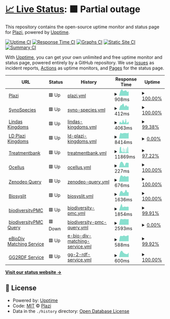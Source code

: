 # [📈 Live Status](https://plazi.github.io/monitoring): <!--live status--> **🟧 Partial outage**

This repository contains the open-source uptime monitor and status page for [Plazi](plazi.org), powered by [Upptime](https://github.com/upptime/upptime).

[![Uptime CI](https://github.com/plazi/monitoring/workflows/Uptime%20CI/badge.svg)](https://github.com/plazi/monitoring/actions?query=workflow%3A%22Uptime+CI%22)
[![Response Time CI](https://github.com/plazi/monitoring/workflows/Response%20Time%20CI/badge.svg)](https://github.com/plazi/monitoring/actions?query=workflow%3A%22Response+Time+CI%22)
[![Graphs CI](https://github.com/plazi/monitoring/workflows/Graphs%20CI/badge.svg)](https://github.com/plazi/monitoring/actions?query=workflow%3A%22Graphs+CI%22)
[![Static Site CI](https://github.com/plazi/monitoring/workflows/Static%20Site%20CI/badge.svg)](https://github.com/plazi/monitoring/actions?query=workflow%3A%22Static+Site+CI%22)
[![Summary CI](https://github.com/plazi/monitoring/workflows/Summary%20CI/badge.svg)](https://github.com/plazi/monitoring/actions?query=workflow%3A%22Summary+CI%22)

With [Upptime](https://upptime.js.org), you can get your own unlimited and free uptime monitor and status page, powered entirely by a GitHub repository. We use [Issues](https://github.com/plazi/monitoring/issues) as incident reports, [Actions](https://github.com/plazi/monitoring/actions) as uptime monitors, and [Pages](https://plazi.github.io/monitoring) for the status page.

<!--start: status pages-->
<!-- This summary is generated by Upptime (https://github.com/upptime/upptime) -->
<!-- Do not edit this manually, your changes will be overwritten -->
<!-- prettier-ignore -->
| URL | Status | History | Response Time | Uptime |
| --- | ------ | ------- | ------------- | ------ |
| <img alt="" src="https://icons.duckduckgo.com/ip3/www.plazi.org.ico" height="13"> [Plazi](https://www.plazi.org) | 🟩 Up | [plazi.yml](https://github.com/plazi/monitoring/commits/HEAD/history/plazi.yml) | <details><summary><img alt="Response time graph" src="./graphs/plazi/response-time-week.png" height="20"> 908ms</summary><br><a href="https://plazi.github.io/monitoring/history/plazi"><img alt="Response time 824" src="https://img.shields.io/endpoint?url=https%3A%2F%2Fraw.githubusercontent.com%2Fplazi%2Fmonitoring%2FHEAD%2Fapi%2Fplazi%2Fresponse-time.json"></a><br><a href="https://plazi.github.io/monitoring/history/plazi"><img alt="24-hour response time 819" src="https://img.shields.io/endpoint?url=https%3A%2F%2Fraw.githubusercontent.com%2Fplazi%2Fmonitoring%2FHEAD%2Fapi%2Fplazi%2Fresponse-time-day.json"></a><br><a href="https://plazi.github.io/monitoring/history/plazi"><img alt="7-day response time 908" src="https://img.shields.io/endpoint?url=https%3A%2F%2Fraw.githubusercontent.com%2Fplazi%2Fmonitoring%2FHEAD%2Fapi%2Fplazi%2Fresponse-time-week.json"></a><br><a href="https://plazi.github.io/monitoring/history/plazi"><img alt="30-day response time 894" src="https://img.shields.io/endpoint?url=https%3A%2F%2Fraw.githubusercontent.com%2Fplazi%2Fmonitoring%2FHEAD%2Fapi%2Fplazi%2Fresponse-time-month.json"></a><br><a href="https://plazi.github.io/monitoring/history/plazi"><img alt="1-year response time 861" src="https://img.shields.io/endpoint?url=https%3A%2F%2Fraw.githubusercontent.com%2Fplazi%2Fmonitoring%2FHEAD%2Fapi%2Fplazi%2Fresponse-time-year.json"></a></details> | <details><summary><a href="https://plazi.github.io/monitoring/history/plazi">100.00%</a></summary><a href="https://plazi.github.io/monitoring/history/plazi"><img alt="All-time uptime 99.99%" src="https://img.shields.io/endpoint?url=https%3A%2F%2Fraw.githubusercontent.com%2Fplazi%2Fmonitoring%2FHEAD%2Fapi%2Fplazi%2Fuptime.json"></a><br><a href="https://plazi.github.io/monitoring/history/plazi"><img alt="24-hour uptime 100.00%" src="https://img.shields.io/endpoint?url=https%3A%2F%2Fraw.githubusercontent.com%2Fplazi%2Fmonitoring%2FHEAD%2Fapi%2Fplazi%2Fuptime-day.json"></a><br><a href="https://plazi.github.io/monitoring/history/plazi"><img alt="7-day uptime 100.00%" src="https://img.shields.io/endpoint?url=https%3A%2F%2Fraw.githubusercontent.com%2Fplazi%2Fmonitoring%2FHEAD%2Fapi%2Fplazi%2Fuptime-week.json"></a><br><a href="https://plazi.github.io/monitoring/history/plazi"><img alt="30-day uptime 100.00%" src="https://img.shields.io/endpoint?url=https%3A%2F%2Fraw.githubusercontent.com%2Fplazi%2Fmonitoring%2FHEAD%2Fapi%2Fplazi%2Fuptime-month.json"></a><br><a href="https://plazi.github.io/monitoring/history/plazi"><img alt="1-year uptime 99.98%" src="https://img.shields.io/endpoint?url=https%3A%2F%2Fraw.githubusercontent.com%2Fplazi%2Fmonitoring%2FHEAD%2Fapi%2Fplazi%2Fuptime-year.json"></a></details>
| <img alt="" src="https://icons.duckduckgo.com/ip3/synospecies.plazi.org.ico" height="13"> [SynoSpecies](https://synospecies.plazi.org) | 🟩 Up | [syno-species.yml](https://github.com/plazi/monitoring/commits/HEAD/history/syno-species.yml) | <details><summary><img alt="Response time graph" src="./graphs/syno-species/response-time-week.png" height="20"> 412ms</summary><br><a href="https://plazi.github.io/monitoring/history/syno-species"><img alt="Response time 425" src="https://img.shields.io/endpoint?url=https%3A%2F%2Fraw.githubusercontent.com%2Fplazi%2Fmonitoring%2FHEAD%2Fapi%2Fsyno-species%2Fresponse-time.json"></a><br><a href="https://plazi.github.io/monitoring/history/syno-species"><img alt="24-hour response time 329" src="https://img.shields.io/endpoint?url=https%3A%2F%2Fraw.githubusercontent.com%2Fplazi%2Fmonitoring%2FHEAD%2Fapi%2Fsyno-species%2Fresponse-time-day.json"></a><br><a href="https://plazi.github.io/monitoring/history/syno-species"><img alt="7-day response time 412" src="https://img.shields.io/endpoint?url=https%3A%2F%2Fraw.githubusercontent.com%2Fplazi%2Fmonitoring%2FHEAD%2Fapi%2Fsyno-species%2Fresponse-time-week.json"></a><br><a href="https://plazi.github.io/monitoring/history/syno-species"><img alt="30-day response time 409" src="https://img.shields.io/endpoint?url=https%3A%2F%2Fraw.githubusercontent.com%2Fplazi%2Fmonitoring%2FHEAD%2Fapi%2Fsyno-species%2Fresponse-time-month.json"></a><br><a href="https://plazi.github.io/monitoring/history/syno-species"><img alt="1-year response time 435" src="https://img.shields.io/endpoint?url=https%3A%2F%2Fraw.githubusercontent.com%2Fplazi%2Fmonitoring%2FHEAD%2Fapi%2Fsyno-species%2Fresponse-time-year.json"></a></details> | <details><summary><a href="https://plazi.github.io/monitoring/history/syno-species">100.00%</a></summary><a href="https://plazi.github.io/monitoring/history/syno-species"><img alt="All-time uptime 99.99%" src="https://img.shields.io/endpoint?url=https%3A%2F%2Fraw.githubusercontent.com%2Fplazi%2Fmonitoring%2FHEAD%2Fapi%2Fsyno-species%2Fuptime.json"></a><br><a href="https://plazi.github.io/monitoring/history/syno-species"><img alt="24-hour uptime 100.00%" src="https://img.shields.io/endpoint?url=https%3A%2F%2Fraw.githubusercontent.com%2Fplazi%2Fmonitoring%2FHEAD%2Fapi%2Fsyno-species%2Fuptime-day.json"></a><br><a href="https://plazi.github.io/monitoring/history/syno-species"><img alt="7-day uptime 100.00%" src="https://img.shields.io/endpoint?url=https%3A%2F%2Fraw.githubusercontent.com%2Fplazi%2Fmonitoring%2FHEAD%2Fapi%2Fsyno-species%2Fuptime-week.json"></a><br><a href="https://plazi.github.io/monitoring/history/syno-species"><img alt="30-day uptime 100.00%" src="https://img.shields.io/endpoint?url=https%3A%2F%2Fraw.githubusercontent.com%2Fplazi%2Fmonitoring%2FHEAD%2Fapi%2Fsyno-species%2Fuptime-month.json"></a><br><a href="https://plazi.github.io/monitoring/history/syno-species"><img alt="1-year uptime 99.98%" src="https://img.shields.io/endpoint?url=https%3A%2F%2Fraw.githubusercontent.com%2Fplazi%2Fmonitoring%2FHEAD%2Fapi%2Fsyno-species%2Fuptime-year.json"></a></details>
| <img alt="" src="https://icons.duckduckgo.com/ip3/lindas.admin.ch.ico" height="13"> [Lindas Kingdoms](https://lindas.admin.ch/query?query=PREFIX%20rdf%3A%20%3Chttp%3A%2F%2Fwww.w3.org%2F1999%2F02%2F22-rdf-syntax-ns%23%3E%0ASELECT%20DISTINCT%20%3Fk%20(SAMPLE(%3Fs1)%20as%20%3Fs)%0AWHERE%20%7B%0A%20%20%3Fs1%20a%20%3Chttp%3A%2F%2Ffilteredpush.org%2Fontologies%2Foa%2FdwcFP%23TaxonName%3E%3B%0A%20%20%3Chttp%3A%2F%2Frs.tdwg.org%2Fdwc%2Fterms%2Fkingdom%3E%20%3Fk.%0A%7D%0AGROUP%20BY%20%3Fk) | 🟩 Up | [lindas-kingdoms.yml](https://github.com/plazi/monitoring/commits/HEAD/history/lindas-kingdoms.yml) | <details><summary><img alt="Response time graph" src="./graphs/lindas-kingdoms/response-time-week.png" height="20"> 4063ms</summary><br><a href="https://plazi.github.io/monitoring/history/lindas-kingdoms"><img alt="Response time 6240" src="https://img.shields.io/endpoint?url=https%3A%2F%2Fraw.githubusercontent.com%2Fplazi%2Fmonitoring%2FHEAD%2Fapi%2Flindas-kingdoms%2Fresponse-time.json"></a><br><a href="https://plazi.github.io/monitoring/history/lindas-kingdoms"><img alt="24-hour response time 2604" src="https://img.shields.io/endpoint?url=https%3A%2F%2Fraw.githubusercontent.com%2Fplazi%2Fmonitoring%2FHEAD%2Fapi%2Flindas-kingdoms%2Fresponse-time-day.json"></a><br><a href="https://plazi.github.io/monitoring/history/lindas-kingdoms"><img alt="7-day response time 4063" src="https://img.shields.io/endpoint?url=https%3A%2F%2Fraw.githubusercontent.com%2Fplazi%2Fmonitoring%2FHEAD%2Fapi%2Flindas-kingdoms%2Fresponse-time-week.json"></a><br><a href="https://plazi.github.io/monitoring/history/lindas-kingdoms"><img alt="30-day response time 3974" src="https://img.shields.io/endpoint?url=https%3A%2F%2Fraw.githubusercontent.com%2Fplazi%2Fmonitoring%2FHEAD%2Fapi%2Flindas-kingdoms%2Fresponse-time-month.json"></a><br><a href="https://plazi.github.io/monitoring/history/lindas-kingdoms"><img alt="1-year response time 5869" src="https://img.shields.io/endpoint?url=https%3A%2F%2Fraw.githubusercontent.com%2Fplazi%2Fmonitoring%2FHEAD%2Fapi%2Flindas-kingdoms%2Fresponse-time-year.json"></a></details> | <details><summary><a href="https://plazi.github.io/monitoring/history/lindas-kingdoms">99.38%</a></summary><a href="https://plazi.github.io/monitoring/history/lindas-kingdoms"><img alt="All-time uptime 99.63%" src="https://img.shields.io/endpoint?url=https%3A%2F%2Fraw.githubusercontent.com%2Fplazi%2Fmonitoring%2FHEAD%2Fapi%2Flindas-kingdoms%2Fuptime.json"></a><br><a href="https://plazi.github.io/monitoring/history/lindas-kingdoms"><img alt="24-hour uptime 97.52%" src="https://img.shields.io/endpoint?url=https%3A%2F%2Fraw.githubusercontent.com%2Fplazi%2Fmonitoring%2FHEAD%2Fapi%2Flindas-kingdoms%2Fuptime-day.json"></a><br><a href="https://plazi.github.io/monitoring/history/lindas-kingdoms"><img alt="7-day uptime 99.38%" src="https://img.shields.io/endpoint?url=https%3A%2F%2Fraw.githubusercontent.com%2Fplazi%2Fmonitoring%2FHEAD%2Fapi%2Flindas-kingdoms%2Fuptime-week.json"></a><br><a href="https://plazi.github.io/monitoring/history/lindas-kingdoms"><img alt="30-day uptime 99.83%" src="https://img.shields.io/endpoint?url=https%3A%2F%2Fraw.githubusercontent.com%2Fplazi%2Fmonitoring%2FHEAD%2Fapi%2Flindas-kingdoms%2Fuptime-month.json"></a><br><a href="https://plazi.github.io/monitoring/history/lindas-kingdoms"><img alt="1-year uptime 99.30%" src="https://img.shields.io/endpoint?url=https%3A%2F%2Fraw.githubusercontent.com%2Fplazi%2Fmonitoring%2FHEAD%2Fapi%2Flindas-kingdoms%2Fuptime-year.json"></a></details>
| <img alt="" src="https://icons.duckduckgo.com/ip3/treatment.ld.plazi.org.ico" height="13"> [LD Plazi Kingdoms](https://treatment.ld.plazi.org/sparql?query=PREFIX%20rdf%3A%20%3Chttp%3A%2F%2Fwww.w3.org%2F1999%2F02%2F22-rdf-syntax-ns%23%3E%0ASELECT%20DISTINCT%20%3Fk%20(SAMPLE(%3Fs1)%20as%20%3Fs)%0AWHERE%20%7B%0A%20%20%3Fs1%20a%20%3Chttp%3A%2F%2Ffilteredpush.org%2Fontologies%2Foa%2FdwcFP%23TaxonName%3E%3B%0A%20%20%3Chttp%3A%2F%2Frs.tdwg.org%2Fdwc%2Fterms%2Fkingdom%3E%20%3Fk.%0A%7D%0AGROUP%20BY%20%3Fk) | 🟩 Up | [ld-plazi-kingdoms.yml](https://github.com/plazi/monitoring/commits/HEAD/history/ld-plazi-kingdoms.yml) | <details><summary><img alt="Response time graph" src="./graphs/ld-plazi-kingdoms/response-time-week.png" height="20"> 8414ms</summary><br><a href="https://plazi.github.io/monitoring/history/ld-plazi-kingdoms"><img alt="Response time 12862" src="https://img.shields.io/endpoint?url=https%3A%2F%2Fraw.githubusercontent.com%2Fplazi%2Fmonitoring%2FHEAD%2Fapi%2Fld-plazi-kingdoms%2Fresponse-time.json"></a><br><a href="https://plazi.github.io/monitoring/history/ld-plazi-kingdoms"><img alt="24-hour response time 9155" src="https://img.shields.io/endpoint?url=https%3A%2F%2Fraw.githubusercontent.com%2Fplazi%2Fmonitoring%2FHEAD%2Fapi%2Fld-plazi-kingdoms%2Fresponse-time-day.json"></a><br><a href="https://plazi.github.io/monitoring/history/ld-plazi-kingdoms"><img alt="7-day response time 8414" src="https://img.shields.io/endpoint?url=https%3A%2F%2Fraw.githubusercontent.com%2Fplazi%2Fmonitoring%2FHEAD%2Fapi%2Fld-plazi-kingdoms%2Fresponse-time-week.json"></a><br><a href="https://plazi.github.io/monitoring/history/ld-plazi-kingdoms"><img alt="30-day response time 8813" src="https://img.shields.io/endpoint?url=https%3A%2F%2Fraw.githubusercontent.com%2Fplazi%2Fmonitoring%2FHEAD%2Fapi%2Fld-plazi-kingdoms%2Fresponse-time-month.json"></a><br><a href="https://plazi.github.io/monitoring/history/ld-plazi-kingdoms"><img alt="1-year response time 13117" src="https://img.shields.io/endpoint?url=https%3A%2F%2Fraw.githubusercontent.com%2Fplazi%2Fmonitoring%2FHEAD%2Fapi%2Fld-plazi-kingdoms%2Fresponse-time-year.json"></a></details> | <details><summary><a href="https://plazi.github.io/monitoring/history/ld-plazi-kingdoms">0.00%</a></summary><a href="https://plazi.github.io/monitoring/history/ld-plazi-kingdoms"><img alt="All-time uptime 93.55%" src="https://img.shields.io/endpoint?url=https%3A%2F%2Fraw.githubusercontent.com%2Fplazi%2Fmonitoring%2FHEAD%2Fapi%2Fld-plazi-kingdoms%2Fuptime.json"></a><br><a href="https://plazi.github.io/monitoring/history/ld-plazi-kingdoms"><img alt="24-hour uptime 0.00%" src="https://img.shields.io/endpoint?url=https%3A%2F%2Fraw.githubusercontent.com%2Fplazi%2Fmonitoring%2FHEAD%2Fapi%2Fld-plazi-kingdoms%2Fuptime-day.json"></a><br><a href="https://plazi.github.io/monitoring/history/ld-plazi-kingdoms"><img alt="7-day uptime 0.00%" src="https://img.shields.io/endpoint?url=https%3A%2F%2Fraw.githubusercontent.com%2Fplazi%2Fmonitoring%2FHEAD%2Fapi%2Fld-plazi-kingdoms%2Fuptime-week.json"></a><br><a href="https://plazi.github.io/monitoring/history/ld-plazi-kingdoms"><img alt="30-day uptime 1.38%" src="https://img.shields.io/endpoint?url=https%3A%2F%2Fraw.githubusercontent.com%2Fplazi%2Fmonitoring%2FHEAD%2Fapi%2Fld-plazi-kingdoms%2Fuptime-month.json"></a><br><a href="https://plazi.github.io/monitoring/history/ld-plazi-kingdoms"><img alt="1-year uptime 87.57%" src="https://img.shields.io/endpoint?url=https%3A%2F%2Fraw.githubusercontent.com%2Fplazi%2Fmonitoring%2FHEAD%2Fapi%2Fld-plazi-kingdoms%2Fuptime-year.json"></a></details>
| <img alt="" src="https://icons.duckduckgo.com/ip3/tb.plazi.org.ico" height="13"> [Treatmentbank](https://tb.plazi.org/GgServer/search?fullText.ftQuery=lepus&fullText.matchMode=prefix&taxonomicName.taxonomicName=&taxonomicName.isNomenclature=true&taxonomicName.exactMatch=true&taxonomicName.order=&taxonomicName.family=&taxonomicName.genus=&taxonomicName.species=&BibMetaData.docAuthor=&BibMetaData.docDate=&BibMetaData.docTitle=&BibMetaData.docOrigin=&BibMetaData.part=&BibMetaData.pageNumber=&BibMetaData.extId=&materialsCitation.location=&materialsCitation.country=&materialsCitation.stateProvince=&materialsCitation.typeStatus=All+Types&materialsCitation.collectionCode=&materialsCitation.specimenCode=&materialsCitation.LSID=&materialsCitation.longitude=&materialsCitation.latitude=&materialsCitation.degreeCircle=1&materialsCitation.elevation=&materialsCitation.elevationCircle=100&indexName=0&subIndexName=0&minSubResultSize=0) | 🟩 Up | [treatmentbank.yml](https://github.com/plazi/monitoring/commits/HEAD/history/treatmentbank.yml) | <details><summary><img alt="Response time graph" src="./graphs/treatmentbank/response-time-week.png" height="20"> 11869ms</summary><br><a href="https://plazi.github.io/monitoring/history/treatmentbank"><img alt="Response time 5338" src="https://img.shields.io/endpoint?url=https%3A%2F%2Fraw.githubusercontent.com%2Fplazi%2Fmonitoring%2FHEAD%2Fapi%2Ftreatmentbank%2Fresponse-time.json"></a><br><a href="https://plazi.github.io/monitoring/history/treatmentbank"><img alt="24-hour response time 3919" src="https://img.shields.io/endpoint?url=https%3A%2F%2Fraw.githubusercontent.com%2Fplazi%2Fmonitoring%2FHEAD%2Fapi%2Ftreatmentbank%2Fresponse-time-day.json"></a><br><a href="https://plazi.github.io/monitoring/history/treatmentbank"><img alt="7-day response time 11869" src="https://img.shields.io/endpoint?url=https%3A%2F%2Fraw.githubusercontent.com%2Fplazi%2Fmonitoring%2FHEAD%2Fapi%2Ftreatmentbank%2Fresponse-time-week.json"></a><br><a href="https://plazi.github.io/monitoring/history/treatmentbank"><img alt="30-day response time 8350" src="https://img.shields.io/endpoint?url=https%3A%2F%2Fraw.githubusercontent.com%2Fplazi%2Fmonitoring%2FHEAD%2Fapi%2Ftreatmentbank%2Fresponse-time-month.json"></a><br><a href="https://plazi.github.io/monitoring/history/treatmentbank"><img alt="1-year response time 5584" src="https://img.shields.io/endpoint?url=https%3A%2F%2Fraw.githubusercontent.com%2Fplazi%2Fmonitoring%2FHEAD%2Fapi%2Ftreatmentbank%2Fresponse-time-year.json"></a></details> | <details><summary><a href="https://plazi.github.io/monitoring/history/treatmentbank">97.22%</a></summary><a href="https://plazi.github.io/monitoring/history/treatmentbank"><img alt="All-time uptime 99.86%" src="https://img.shields.io/endpoint?url=https%3A%2F%2Fraw.githubusercontent.com%2Fplazi%2Fmonitoring%2FHEAD%2Fapi%2Ftreatmentbank%2Fuptime.json"></a><br><a href="https://plazi.github.io/monitoring/history/treatmentbank"><img alt="24-hour uptime 100.00%" src="https://img.shields.io/endpoint?url=https%3A%2F%2Fraw.githubusercontent.com%2Fplazi%2Fmonitoring%2FHEAD%2Fapi%2Ftreatmentbank%2Fuptime-day.json"></a><br><a href="https://plazi.github.io/monitoring/history/treatmentbank"><img alt="7-day uptime 97.22%" src="https://img.shields.io/endpoint?url=https%3A%2F%2Fraw.githubusercontent.com%2Fplazi%2Fmonitoring%2FHEAD%2Fapi%2Ftreatmentbank%2Fuptime-week.json"></a><br><a href="https://plazi.github.io/monitoring/history/treatmentbank"><img alt="30-day uptime 96.70%" src="https://img.shields.io/endpoint?url=https%3A%2F%2Fraw.githubusercontent.com%2Fplazi%2Fmonitoring%2FHEAD%2Fapi%2Ftreatmentbank%2Fuptime-month.json"></a><br><a href="https://plazi.github.io/monitoring/history/treatmentbank"><img alt="1-year uptime 99.73%" src="https://img.shields.io/endpoint?url=https%3A%2F%2Fraw.githubusercontent.com%2Fplazi%2Fmonitoring%2FHEAD%2Fapi%2Ftreatmentbank%2Fuptime-year.json"></a></details>
| <img alt="" src="https://icons.duckduckgo.com/ip3/ocellus.info.ico" height="13"> [Ocellus](https://ocellus.info/) | 🟩 Up | [ocellus.yml](https://github.com/plazi/monitoring/commits/HEAD/history/ocellus.yml) | <details><summary><img alt="Response time graph" src="./graphs/ocellus/response-time-week.png" height="20"> 227ms</summary><br><a href="https://plazi.github.io/monitoring/history/ocellus"><img alt="Response time 235" src="https://img.shields.io/endpoint?url=https%3A%2F%2Fraw.githubusercontent.com%2Fplazi%2Fmonitoring%2FHEAD%2Fapi%2Focellus%2Fresponse-time.json"></a><br><a href="https://plazi.github.io/monitoring/history/ocellus"><img alt="24-hour response time 238" src="https://img.shields.io/endpoint?url=https%3A%2F%2Fraw.githubusercontent.com%2Fplazi%2Fmonitoring%2FHEAD%2Fapi%2Focellus%2Fresponse-time-day.json"></a><br><a href="https://plazi.github.io/monitoring/history/ocellus"><img alt="7-day response time 227" src="https://img.shields.io/endpoint?url=https%3A%2F%2Fraw.githubusercontent.com%2Fplazi%2Fmonitoring%2FHEAD%2Fapi%2Focellus%2Fresponse-time-week.json"></a><br><a href="https://plazi.github.io/monitoring/history/ocellus"><img alt="30-day response time 239" src="https://img.shields.io/endpoint?url=https%3A%2F%2Fraw.githubusercontent.com%2Fplazi%2Fmonitoring%2FHEAD%2Fapi%2Focellus%2Fresponse-time-month.json"></a><br><a href="https://plazi.github.io/monitoring/history/ocellus"><img alt="1-year response time 247" src="https://img.shields.io/endpoint?url=https%3A%2F%2Fraw.githubusercontent.com%2Fplazi%2Fmonitoring%2FHEAD%2Fapi%2Focellus%2Fresponse-time-year.json"></a></details> | <details><summary><a href="https://plazi.github.io/monitoring/history/ocellus">100.00%</a></summary><a href="https://plazi.github.io/monitoring/history/ocellus"><img alt="All-time uptime 100.00%" src="https://img.shields.io/endpoint?url=https%3A%2F%2Fraw.githubusercontent.com%2Fplazi%2Fmonitoring%2FHEAD%2Fapi%2Focellus%2Fuptime.json"></a><br><a href="https://plazi.github.io/monitoring/history/ocellus"><img alt="24-hour uptime 100.00%" src="https://img.shields.io/endpoint?url=https%3A%2F%2Fraw.githubusercontent.com%2Fplazi%2Fmonitoring%2FHEAD%2Fapi%2Focellus%2Fuptime-day.json"></a><br><a href="https://plazi.github.io/monitoring/history/ocellus"><img alt="7-day uptime 100.00%" src="https://img.shields.io/endpoint?url=https%3A%2F%2Fraw.githubusercontent.com%2Fplazi%2Fmonitoring%2FHEAD%2Fapi%2Focellus%2Fuptime-week.json"></a><br><a href="https://plazi.github.io/monitoring/history/ocellus"><img alt="30-day uptime 100.00%" src="https://img.shields.io/endpoint?url=https%3A%2F%2Fraw.githubusercontent.com%2Fplazi%2Fmonitoring%2FHEAD%2Fapi%2Focellus%2Fuptime-month.json"></a><br><a href="https://plazi.github.io/monitoring/history/ocellus"><img alt="1-year uptime 100.00%" src="https://img.shields.io/endpoint?url=https%3A%2F%2Fraw.githubusercontent.com%2Fplazi%2Fmonitoring%2FHEAD%2Fapi%2Focellus%2Fuptime-year.json"></a></details>
| <img alt="" src="https://icons.duckduckgo.com/ip3/test.zenodeo.org.ico" height="13"> [Zenodeo Query](https://test.zenodeo.org/v3/images?page=1&size=30&q=Formica&cols=treatmentId&cols=treatmentTitle&cols=zenodoDep&cols=treatmentDOI&cols=articleTitle&cols=articleAuthor&cols=httpUri&cols=caption&termFreq=true) | 🟩 Up | [zenodeo-query.yml](https://github.com/plazi/monitoring/commits/HEAD/history/zenodeo-query.yml) | <details><summary><img alt="Response time graph" src="./graphs/zenodeo-query/response-time-week.png" height="20"> 676ms</summary><br><a href="https://plazi.github.io/monitoring/history/zenodeo-query"><img alt="Response time 1055" src="https://img.shields.io/endpoint?url=https%3A%2F%2Fraw.githubusercontent.com%2Fplazi%2Fmonitoring%2FHEAD%2Fapi%2Fzenodeo-query%2Fresponse-time.json"></a><br><a href="https://plazi.github.io/monitoring/history/zenodeo-query"><img alt="24-hour response time 646" src="https://img.shields.io/endpoint?url=https%3A%2F%2Fraw.githubusercontent.com%2Fplazi%2Fmonitoring%2FHEAD%2Fapi%2Fzenodeo-query%2Fresponse-time-day.json"></a><br><a href="https://plazi.github.io/monitoring/history/zenodeo-query"><img alt="7-day response time 676" src="https://img.shields.io/endpoint?url=https%3A%2F%2Fraw.githubusercontent.com%2Fplazi%2Fmonitoring%2FHEAD%2Fapi%2Fzenodeo-query%2Fresponse-time-week.json"></a><br><a href="https://plazi.github.io/monitoring/history/zenodeo-query"><img alt="30-day response time 703" src="https://img.shields.io/endpoint?url=https%3A%2F%2Fraw.githubusercontent.com%2Fplazi%2Fmonitoring%2FHEAD%2Fapi%2Fzenodeo-query%2Fresponse-time-month.json"></a><br><a href="https://plazi.github.io/monitoring/history/zenodeo-query"><img alt="1-year response time 1199" src="https://img.shields.io/endpoint?url=https%3A%2F%2Fraw.githubusercontent.com%2Fplazi%2Fmonitoring%2FHEAD%2Fapi%2Fzenodeo-query%2Fresponse-time-year.json"></a></details> | <details><summary><a href="https://plazi.github.io/monitoring/history/zenodeo-query">100.00%</a></summary><a href="https://plazi.github.io/monitoring/history/zenodeo-query"><img alt="All-time uptime 98.51%" src="https://img.shields.io/endpoint?url=https%3A%2F%2Fraw.githubusercontent.com%2Fplazi%2Fmonitoring%2FHEAD%2Fapi%2Fzenodeo-query%2Fuptime.json"></a><br><a href="https://plazi.github.io/monitoring/history/zenodeo-query"><img alt="24-hour uptime 100.00%" src="https://img.shields.io/endpoint?url=https%3A%2F%2Fraw.githubusercontent.com%2Fplazi%2Fmonitoring%2FHEAD%2Fapi%2Fzenodeo-query%2Fuptime-day.json"></a><br><a href="https://plazi.github.io/monitoring/history/zenodeo-query"><img alt="7-day uptime 100.00%" src="https://img.shields.io/endpoint?url=https%3A%2F%2Fraw.githubusercontent.com%2Fplazi%2Fmonitoring%2FHEAD%2Fapi%2Fzenodeo-query%2Fuptime-week.json"></a><br><a href="https://plazi.github.io/monitoring/history/zenodeo-query"><img alt="30-day uptime 99.96%" src="https://img.shields.io/endpoint?url=https%3A%2F%2Fraw.githubusercontent.com%2Fplazi%2Fmonitoring%2FHEAD%2Fapi%2Fzenodeo-query%2Fuptime-month.json"></a><br><a href="https://plazi.github.io/monitoring/history/zenodeo-query"><img alt="1-year uptime 99.55%" src="https://img.shields.io/endpoint?url=https%3A%2F%2Fraw.githubusercontent.com%2Fplazi%2Fmonitoring%2FHEAD%2Fapi%2Fzenodeo-query%2Fuptime-year.json"></a></details>
| <img alt="" src="https://icons.duckduckgo.com/ip3/zenodo.org.ico" height="13"> [Biosyslit](https://zenodo.org/communities/biosyslit/) | 🟩 Up | [biosyslit.yml](https://github.com/plazi/monitoring/commits/HEAD/history/biosyslit.yml) | <details><summary><img alt="Response time graph" src="./graphs/biosyslit/response-time-week.png" height="20"> 1636ms</summary><br><a href="https://plazi.github.io/monitoring/history/biosyslit"><img alt="Response time 1487" src="https://img.shields.io/endpoint?url=https%3A%2F%2Fraw.githubusercontent.com%2Fplazi%2Fmonitoring%2FHEAD%2Fapi%2Fbiosyslit%2Fresponse-time.json"></a><br><a href="https://plazi.github.io/monitoring/history/biosyslit"><img alt="24-hour response time 1449" src="https://img.shields.io/endpoint?url=https%3A%2F%2Fraw.githubusercontent.com%2Fplazi%2Fmonitoring%2FHEAD%2Fapi%2Fbiosyslit%2Fresponse-time-day.json"></a><br><a href="https://plazi.github.io/monitoring/history/biosyslit"><img alt="7-day response time 1636" src="https://img.shields.io/endpoint?url=https%3A%2F%2Fraw.githubusercontent.com%2Fplazi%2Fmonitoring%2FHEAD%2Fapi%2Fbiosyslit%2Fresponse-time-week.json"></a><br><a href="https://plazi.github.io/monitoring/history/biosyslit"><img alt="30-day response time 1615" src="https://img.shields.io/endpoint?url=https%3A%2F%2Fraw.githubusercontent.com%2Fplazi%2Fmonitoring%2FHEAD%2Fapi%2Fbiosyslit%2Fresponse-time-month.json"></a><br><a href="https://plazi.github.io/monitoring/history/biosyslit"><img alt="1-year response time 1347" src="https://img.shields.io/endpoint?url=https%3A%2F%2Fraw.githubusercontent.com%2Fplazi%2Fmonitoring%2FHEAD%2Fapi%2Fbiosyslit%2Fresponse-time-year.json"></a></details> | <details><summary><a href="https://plazi.github.io/monitoring/history/biosyslit">100.00%</a></summary><a href="https://plazi.github.io/monitoring/history/biosyslit"><img alt="All-time uptime 99.87%" src="https://img.shields.io/endpoint?url=https%3A%2F%2Fraw.githubusercontent.com%2Fplazi%2Fmonitoring%2FHEAD%2Fapi%2Fbiosyslit%2Fuptime.json"></a><br><a href="https://plazi.github.io/monitoring/history/biosyslit"><img alt="24-hour uptime 100.00%" src="https://img.shields.io/endpoint?url=https%3A%2F%2Fraw.githubusercontent.com%2Fplazi%2Fmonitoring%2FHEAD%2Fapi%2Fbiosyslit%2Fuptime-day.json"></a><br><a href="https://plazi.github.io/monitoring/history/biosyslit"><img alt="7-day uptime 100.00%" src="https://img.shields.io/endpoint?url=https%3A%2F%2Fraw.githubusercontent.com%2Fplazi%2Fmonitoring%2FHEAD%2Fapi%2Fbiosyslit%2Fuptime-week.json"></a><br><a href="https://plazi.github.io/monitoring/history/biosyslit"><img alt="30-day uptime 100.00%" src="https://img.shields.io/endpoint?url=https%3A%2F%2Fraw.githubusercontent.com%2Fplazi%2Fmonitoring%2FHEAD%2Fapi%2Fbiosyslit%2Fuptime-month.json"></a><br><a href="https://plazi.github.io/monitoring/history/biosyslit"><img alt="1-year uptime 99.93%" src="https://img.shields.io/endpoint?url=https%3A%2F%2Fraw.githubusercontent.com%2Fplazi%2Fmonitoring%2FHEAD%2Fapi%2Fbiosyslit%2Fuptime-year.json"></a></details>
| <img alt="" src="https://icons.duckduckgo.com/ip3/sibils.text-analytics.ch.ico" height="13"> [biodiversityPMC](https://sibils.text-analytics.ch/search/) | 🟩 Up | [biodiversity-pmc.yml](https://github.com/plazi/monitoring/commits/HEAD/history/biodiversity-pmc.yml) | <details><summary><img alt="Response time graph" src="./graphs/biodiversity-pmc/response-time-week.png" height="20"> 1854ms</summary><br><a href="https://plazi.github.io/monitoring/history/biodiversity-pmc"><img alt="Response time 1248" src="https://img.shields.io/endpoint?url=https%3A%2F%2Fraw.githubusercontent.com%2Fplazi%2Fmonitoring%2FHEAD%2Fapi%2Fbiodiversity-pmc%2Fresponse-time.json"></a><br><a href="https://plazi.github.io/monitoring/history/biodiversity-pmc"><img alt="24-hour response time 1660" src="https://img.shields.io/endpoint?url=https%3A%2F%2Fraw.githubusercontent.com%2Fplazi%2Fmonitoring%2FHEAD%2Fapi%2Fbiodiversity-pmc%2Fresponse-time-day.json"></a><br><a href="https://plazi.github.io/monitoring/history/biodiversity-pmc"><img alt="7-day response time 1854" src="https://img.shields.io/endpoint?url=https%3A%2F%2Fraw.githubusercontent.com%2Fplazi%2Fmonitoring%2FHEAD%2Fapi%2Fbiodiversity-pmc%2Fresponse-time-week.json"></a><br><a href="https://plazi.github.io/monitoring/history/biodiversity-pmc"><img alt="30-day response time 1934" src="https://img.shields.io/endpoint?url=https%3A%2F%2Fraw.githubusercontent.com%2Fplazi%2Fmonitoring%2FHEAD%2Fapi%2Fbiodiversity-pmc%2Fresponse-time-month.json"></a><br><a href="https://plazi.github.io/monitoring/history/biodiversity-pmc"><img alt="1-year response time 1423" src="https://img.shields.io/endpoint?url=https%3A%2F%2Fraw.githubusercontent.com%2Fplazi%2Fmonitoring%2FHEAD%2Fapi%2Fbiodiversity-pmc%2Fresponse-time-year.json"></a></details> | <details><summary><a href="https://plazi.github.io/monitoring/history/biodiversity-pmc">99.91%</a></summary><a href="https://plazi.github.io/monitoring/history/biodiversity-pmc"><img alt="All-time uptime 99.57%" src="https://img.shields.io/endpoint?url=https%3A%2F%2Fraw.githubusercontent.com%2Fplazi%2Fmonitoring%2FHEAD%2Fapi%2Fbiodiversity-pmc%2Fuptime.json"></a><br><a href="https://plazi.github.io/monitoring/history/biodiversity-pmc"><img alt="24-hour uptime 100.00%" src="https://img.shields.io/endpoint?url=https%3A%2F%2Fraw.githubusercontent.com%2Fplazi%2Fmonitoring%2FHEAD%2Fapi%2Fbiodiversity-pmc%2Fuptime-day.json"></a><br><a href="https://plazi.github.io/monitoring/history/biodiversity-pmc"><img alt="7-day uptime 99.91%" src="https://img.shields.io/endpoint?url=https%3A%2F%2Fraw.githubusercontent.com%2Fplazi%2Fmonitoring%2FHEAD%2Fapi%2Fbiodiversity-pmc%2Fuptime-week.json"></a><br><a href="https://plazi.github.io/monitoring/history/biodiversity-pmc"><img alt="30-day uptime 99.98%" src="https://img.shields.io/endpoint?url=https%3A%2F%2Fraw.githubusercontent.com%2Fplazi%2Fmonitoring%2FHEAD%2Fapi%2Fbiodiversity-pmc%2Fuptime-month.json"></a><br><a href="https://plazi.github.io/monitoring/history/biodiversity-pmc"><img alt="1-year uptime 99.36%" src="https://img.shields.io/endpoint?url=https%3A%2F%2Fraw.githubusercontent.com%2Fplazi%2Fmonitoring%2FHEAD%2Fapi%2Fbiodiversity-pmc%2Fuptime-year.json"></a></details>
| <img alt="" src="https://icons.duckduckgo.com/ip3/denver.hesge.ch.ico" height="13"> [biodiversityPMC Query](https://denver.hesge.ch/transform/api/transform?text_query=What%20species%20can%20be%20vector%20of%20eggs%20of%20Dermatobia%20hominis%20?&transf=true&norm=true&unselect=&terms_status=) | 🟥 Down | [biodiversity-pmc-query.yml](https://github.com/plazi/monitoring/commits/HEAD/history/biodiversity-pmc-query.yml) | <details><summary><img alt="Response time graph" src="./graphs/biodiversity-pmc-query/response-time-week.png" height="20"> 2593ms</summary><br><a href="https://plazi.github.io/monitoring/history/biodiversity-pmc-query"><img alt="Response time 2630" src="https://img.shields.io/endpoint?url=https%3A%2F%2Fraw.githubusercontent.com%2Fplazi%2Fmonitoring%2FHEAD%2Fapi%2Fbiodiversity-pmc-query%2Fresponse-time.json"></a><br><a href="https://plazi.github.io/monitoring/history/biodiversity-pmc-query"><img alt="24-hour response time 2633" src="https://img.shields.io/endpoint?url=https%3A%2F%2Fraw.githubusercontent.com%2Fplazi%2Fmonitoring%2FHEAD%2Fapi%2Fbiodiversity-pmc-query%2Fresponse-time-day.json"></a><br><a href="https://plazi.github.io/monitoring/history/biodiversity-pmc-query"><img alt="7-day response time 2593" src="https://img.shields.io/endpoint?url=https%3A%2F%2Fraw.githubusercontent.com%2Fplazi%2Fmonitoring%2FHEAD%2Fapi%2Fbiodiversity-pmc-query%2Fresponse-time-week.json"></a><br><a href="https://plazi.github.io/monitoring/history/biodiversity-pmc-query"><img alt="30-day response time 2640" src="https://img.shields.io/endpoint?url=https%3A%2F%2Fraw.githubusercontent.com%2Fplazi%2Fmonitoring%2FHEAD%2Fapi%2Fbiodiversity-pmc-query%2Fresponse-time-month.json"></a><br><a href="https://plazi.github.io/monitoring/history/biodiversity-pmc-query"><img alt="1-year response time 2641" src="https://img.shields.io/endpoint?url=https%3A%2F%2Fraw.githubusercontent.com%2Fplazi%2Fmonitoring%2FHEAD%2Fapi%2Fbiodiversity-pmc-query%2Fresponse-time-year.json"></a></details> | <details><summary><a href="https://plazi.github.io/monitoring/history/biodiversity-pmc-query">0.00%</a></summary><a href="https://plazi.github.io/monitoring/history/biodiversity-pmc-query"><img alt="All-time uptime 10.96%" src="https://img.shields.io/endpoint?url=https%3A%2F%2Fraw.githubusercontent.com%2Fplazi%2Fmonitoring%2FHEAD%2Fapi%2Fbiodiversity-pmc-query%2Fuptime.json"></a><br><a href="https://plazi.github.io/monitoring/history/biodiversity-pmc-query"><img alt="24-hour uptime 0.00%" src="https://img.shields.io/endpoint?url=https%3A%2F%2Fraw.githubusercontent.com%2Fplazi%2Fmonitoring%2FHEAD%2Fapi%2Fbiodiversity-pmc-query%2Fuptime-day.json"></a><br><a href="https://plazi.github.io/monitoring/history/biodiversity-pmc-query"><img alt="7-day uptime 0.00%" src="https://img.shields.io/endpoint?url=https%3A%2F%2Fraw.githubusercontent.com%2Fplazi%2Fmonitoring%2FHEAD%2Fapi%2Fbiodiversity-pmc-query%2Fuptime-week.json"></a><br><a href="https://plazi.github.io/monitoring/history/biodiversity-pmc-query"><img alt="30-day uptime 1.38%" src="https://img.shields.io/endpoint?url=https%3A%2F%2Fraw.githubusercontent.com%2Fplazi%2Fmonitoring%2FHEAD%2Fapi%2Fbiodiversity-pmc-query%2Fuptime-month.json"></a><br><a href="https://plazi.github.io/monitoring/history/biodiversity-pmc-query"><img alt="1-year uptime 0.00%" src="https://img.shields.io/endpoint?url=https%3A%2F%2Fraw.githubusercontent.com%2Fplazi%2Fmonitoring%2FHEAD%2Fapi%2Fbiodiversity-pmc-query%2Fuptime-year.json"></a></details>
| <img alt="" src="https://icons.duckduckgo.com/ip3/prod.ebiodiv.org.ico" height="13"> [eBioDiv Matching Service](https://prod.ebiodiv.org/) | 🟩 Up | [e-bio-div-matching-service.yml](https://github.com/plazi/monitoring/commits/HEAD/history/e-bio-div-matching-service.yml) | <details><summary><img alt="Response time graph" src="./graphs/e-bio-div-matching-service/response-time-week.png" height="20"> 588ms</summary><br><a href="https://plazi.github.io/monitoring/history/e-bio-div-matching-service"><img alt="Response time 951" src="https://img.shields.io/endpoint?url=https%3A%2F%2Fraw.githubusercontent.com%2Fplazi%2Fmonitoring%2FHEAD%2Fapi%2Fe-bio-div-matching-service%2Fresponse-time.json"></a><br><a href="https://plazi.github.io/monitoring/history/e-bio-div-matching-service"><img alt="24-hour response time 634" src="https://img.shields.io/endpoint?url=https%3A%2F%2Fraw.githubusercontent.com%2Fplazi%2Fmonitoring%2FHEAD%2Fapi%2Fe-bio-div-matching-service%2Fresponse-time-day.json"></a><br><a href="https://plazi.github.io/monitoring/history/e-bio-div-matching-service"><img alt="7-day response time 588" src="https://img.shields.io/endpoint?url=https%3A%2F%2Fraw.githubusercontent.com%2Fplazi%2Fmonitoring%2FHEAD%2Fapi%2Fe-bio-div-matching-service%2Fresponse-time-week.json"></a><br><a href="https://plazi.github.io/monitoring/history/e-bio-div-matching-service"><img alt="30-day response time 600" src="https://img.shields.io/endpoint?url=https%3A%2F%2Fraw.githubusercontent.com%2Fplazi%2Fmonitoring%2FHEAD%2Fapi%2Fe-bio-div-matching-service%2Fresponse-time-month.json"></a><br><a href="https://plazi.github.io/monitoring/history/e-bio-div-matching-service"><img alt="1-year response time 936" src="https://img.shields.io/endpoint?url=https%3A%2F%2Fraw.githubusercontent.com%2Fplazi%2Fmonitoring%2FHEAD%2Fapi%2Fe-bio-div-matching-service%2Fresponse-time-year.json"></a></details> | <details><summary><a href="https://plazi.github.io/monitoring/history/e-bio-div-matching-service">99.92%</a></summary><a href="https://plazi.github.io/monitoring/history/e-bio-div-matching-service"><img alt="All-time uptime 99.53%" src="https://img.shields.io/endpoint?url=https%3A%2F%2Fraw.githubusercontent.com%2Fplazi%2Fmonitoring%2FHEAD%2Fapi%2Fe-bio-div-matching-service%2Fuptime.json"></a><br><a href="https://plazi.github.io/monitoring/history/e-bio-div-matching-service"><img alt="24-hour uptime 100.00%" src="https://img.shields.io/endpoint?url=https%3A%2F%2Fraw.githubusercontent.com%2Fplazi%2Fmonitoring%2FHEAD%2Fapi%2Fe-bio-div-matching-service%2Fuptime-day.json"></a><br><a href="https://plazi.github.io/monitoring/history/e-bio-div-matching-service"><img alt="7-day uptime 99.92%" src="https://img.shields.io/endpoint?url=https%3A%2F%2Fraw.githubusercontent.com%2Fplazi%2Fmonitoring%2FHEAD%2Fapi%2Fe-bio-div-matching-service%2Fuptime-week.json"></a><br><a href="https://plazi.github.io/monitoring/history/e-bio-div-matching-service"><img alt="30-day uptime 99.94%" src="https://img.shields.io/endpoint?url=https%3A%2F%2Fraw.githubusercontent.com%2Fplazi%2Fmonitoring%2FHEAD%2Fapi%2Fe-bio-div-matching-service%2Fuptime-month.json"></a><br><a href="https://plazi.github.io/monitoring/history/e-bio-div-matching-service"><img alt="1-year uptime 99.30%" src="https://img.shields.io/endpoint?url=https%3A%2F%2Fraw.githubusercontent.com%2Fplazi%2Fmonitoring%2FHEAD%2Fapi%2Fe-bio-div-matching-service%2Fuptime-year.json"></a></details>
| <img alt="" src="https://icons.duckduckgo.com/ip3/gg2rdf.ld.plazi.org.ico" height="13"> [GG2RDF Service](https://gg2rdf.ld.plazi.org/status) | 🟩 Up | [gg-2-rdf-service.yml](https://github.com/plazi/monitoring/commits/HEAD/history/gg-2-rdf-service.yml) | <details><summary><img alt="Response time graph" src="./graphs/gg-2-rdf-service/response-time-week.png" height="20"> 600ms</summary><br><a href="https://plazi.github.io/monitoring/history/gg-2-rdf-service"><img alt="Response time 649" src="https://img.shields.io/endpoint?url=https%3A%2F%2Fraw.githubusercontent.com%2Fplazi%2Fmonitoring%2FHEAD%2Fapi%2Fgg-2-rdf-service%2Fresponse-time.json"></a><br><a href="https://plazi.github.io/monitoring/history/gg-2-rdf-service"><img alt="24-hour response time 618" src="https://img.shields.io/endpoint?url=https%3A%2F%2Fraw.githubusercontent.com%2Fplazi%2Fmonitoring%2FHEAD%2Fapi%2Fgg-2-rdf-service%2Fresponse-time-day.json"></a><br><a href="https://plazi.github.io/monitoring/history/gg-2-rdf-service"><img alt="7-day response time 600" src="https://img.shields.io/endpoint?url=https%3A%2F%2Fraw.githubusercontent.com%2Fplazi%2Fmonitoring%2FHEAD%2Fapi%2Fgg-2-rdf-service%2Fresponse-time-week.json"></a><br><a href="https://plazi.github.io/monitoring/history/gg-2-rdf-service"><img alt="30-day response time 610" src="https://img.shields.io/endpoint?url=https%3A%2F%2Fraw.githubusercontent.com%2Fplazi%2Fmonitoring%2FHEAD%2Fapi%2Fgg-2-rdf-service%2Fresponse-time-month.json"></a><br><a href="https://plazi.github.io/monitoring/history/gg-2-rdf-service"><img alt="1-year response time 662" src="https://img.shields.io/endpoint?url=https%3A%2F%2Fraw.githubusercontent.com%2Fplazi%2Fmonitoring%2FHEAD%2Fapi%2Fgg-2-rdf-service%2Fresponse-time-year.json"></a></details> | <details><summary><a href="https://plazi.github.io/monitoring/history/gg-2-rdf-service">100.00%</a></summary><a href="https://plazi.github.io/monitoring/history/gg-2-rdf-service"><img alt="All-time uptime 95.61%" src="https://img.shields.io/endpoint?url=https%3A%2F%2Fraw.githubusercontent.com%2Fplazi%2Fmonitoring%2FHEAD%2Fapi%2Fgg-2-rdf-service%2Fuptime.json"></a><br><a href="https://plazi.github.io/monitoring/history/gg-2-rdf-service"><img alt="24-hour uptime 100.00%" src="https://img.shields.io/endpoint?url=https%3A%2F%2Fraw.githubusercontent.com%2Fplazi%2Fmonitoring%2FHEAD%2Fapi%2Fgg-2-rdf-service%2Fuptime-day.json"></a><br><a href="https://plazi.github.io/monitoring/history/gg-2-rdf-service"><img alt="7-day uptime 100.00%" src="https://img.shields.io/endpoint?url=https%3A%2F%2Fraw.githubusercontent.com%2Fplazi%2Fmonitoring%2FHEAD%2Fapi%2Fgg-2-rdf-service%2Fuptime-week.json"></a><br><a href="https://plazi.github.io/monitoring/history/gg-2-rdf-service"><img alt="30-day uptime 100.00%" src="https://img.shields.io/endpoint?url=https%3A%2F%2Fraw.githubusercontent.com%2Fplazi%2Fmonitoring%2FHEAD%2Fapi%2Fgg-2-rdf-service%2Fuptime-month.json"></a><br><a href="https://plazi.github.io/monitoring/history/gg-2-rdf-service"><img alt="1-year uptime 96.51%" src="https://img.shields.io/endpoint?url=https%3A%2F%2Fraw.githubusercontent.com%2Fplazi%2Fmonitoring%2FHEAD%2Fapi%2Fgg-2-rdf-service%2Fuptime-year.json"></a></details>

<!--end: status pages-->

[**Visit our status website →**](https://plazi.github.io/monitoring)

## 📄 License

- Powered by: [Upptime](https://github.com/upptime/upptime)
- Code: [MIT](./LICENSE) © [Plazi](plazi.org)
- Data in the `./history` directory: [Open Database License](https://opendatacommons.org/licenses/odbl/1-0/)
